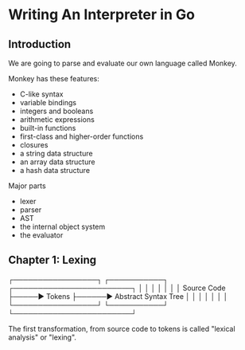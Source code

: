 # Writing An Interpreter in Go

## Introduction

We are going to parse and evaluate our own language called Monkey.

Monkey has these features: 
- C-like syntax
- variable bindings
- integers and booleans
- arithmetic expressions
- built-in functions
- first-class and higher-order functions
- closures
- a string data structure
- an array data structure
- a hash data structure

Major parts 
- lexer
- parser
- AST
- the internal object system
- the evaluator


## Chapter 1: Lexing


┌─────────────────┐     ┌───────────┐      ┌────────────────────────┐
│                 │     │           │      │                        │
│   Source Code   ├─────►  Tokens   ├──────► Abstract Syntax Tree   │
│                 │     │           │      │                        │
└─────────────────┘     └───────────┘      └────────────────────────┘

The first transformation, from source code to tokens is called "lexical analysis" or "lexing".

